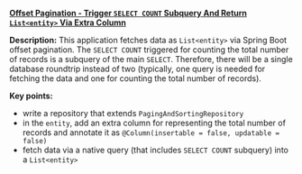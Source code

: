 **[Offset Pagination - Trigger `SELECT COUNT` Subquery And Return `List<entity>` Via Extra Column](https://github.com/andreipall/Spring-Boot-JPA/tree/master/HibernateSpringBootListEntityOffsetPaginationExtraColumn)**
 
**Description:** This application fetches data as `List<entity>` via Spring Boot offset pagination. The `SELECT COUNT` triggered for counting the total number of records is a subquery of the main `SELECT`. Therefore, there will be a single database roundtrip instead of two (typically, one query is needed for fetching the data and one for counting the total number of records).

**Key points:**
- write a repository that extends `PagingAndSortingRepository`
- in the `entity`, add an extra column for representing the total number of records and annotate it as `@Column(insertable = false, updatable = false)`
- fetch data via a native query (that includes `SELECT COUNT` subquery) into a `List<entity>` 
